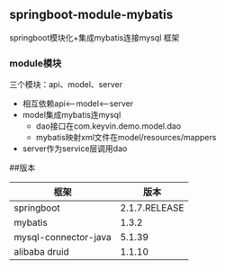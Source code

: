 ## springboot-module-mybatis

springboot模块化+集成mybatis连接mysql 框架

### module模块
三个模块：api、model、server   
+ 相互依赖api<--model<--server   
+ model集成mybatis连mysql
    - dao接口在com.keyvin.demo.model.dao
    - mybatis映射xml文件在model/resources/mappers   
+ server作为service层调用dao

##版本

框架 | 版本
--- | ----
springboot | 2.1.7.RELEASE
mybatis | 1.3.2
mysql-connector-java | 5.1.39
alibaba druid | 1.1.10
